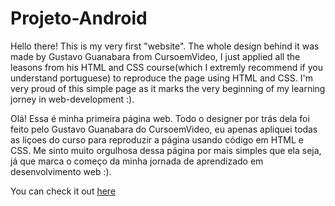 # Projeto-Android
Hello there! This is my very first "website". The whole design behind it was made by Gustavo Guanabara from CursoemVideo, I just applied all the leasons from his HTML and CSS course(which I extremly recommend if you understand portuguese) to reproduce the page using HTML and CSS. I'm very proud of this simple page as it marks the very beginning of my learning jorney in web-development :).

Olá! Essa é minha primeira página web. Todo o designer por trás dela foi feito pelo Gustavo Guanabara do CursoemVideo, eu apenas apliquei todas as liçoes do curso para reproduzir a página usando código em HTML e CSS. Me sinto muito orgulhosa dessa página por mais simples que ela seja, já que marca o começo da minha jornada de aprendizado em desenvolvimento web :).

You can check it out <a href= "https://itsdamel.github.io/androidpage/">here</a>
